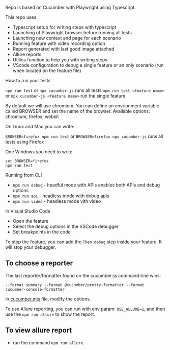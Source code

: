 
Repo is based on Cucumber with Playwright using Typescript.

This repo uses

- Typescript setup for writing steps with typescript
- Launching of Playwright browser before running all tests
- Launching new context and page for each scenario
- Running feature with video recording option
- Report generated with last good image attached
- Allure reports
- Utilies function to help you with writing steps
- VScode configuration to debug a single feature or an only scenario (run when located on the feature file)


How to run your tests

`npm run test` or `npx cucumber-js` runs all tests
`npm run test <feature name>` or `npx cucumber-js <feature name>` run the single feature

By default we will use chromium. You can define an envrionment variable called BROWSER and
set the name of the browser. Available options: chromium, firefox, webkit

On Linux and Mac you can write:

`BROWSER=firefox npm run test` or `BROWSER=firefox npx cucumber-js` runs all tests using Firefox

One Windows you need to write

```
set BROWSER=firefox
npm run test
```


Running from CLI

- `npm run debug` - headful mode with APIs enables both APIs and debug options
- `npm run api` - headless mode with debug apis
- `npm run video` - headless mode vith video

In Visual Studio Code

- Open the feature
- Select the debug options in the VSCode debugger
- Set breakpoints in the code

To stop the feature, you can add the `Then debug` step inside your feature. It will stop your debugger.

## To choose a reporter

The last reporter/formatter found on the cucumber-js command-line wins:

```text
--format summary --format @cucumber/pretty-formatter --format cucumber-console-formatter
```

In [cucumber.mjs](cucumber.mjs) file, modify the options.


To use Allure reporting, you can run with env param: `USE_ALLURE=1`, and then use the `npm run allure` to show the report.

## To view allure report
- run the command `npm run allure`.

